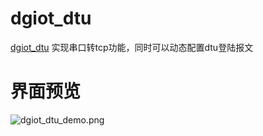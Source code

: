 # dgiot_dtu

 [dgiot_dtu](http://dgiot-1253666439.cos.ap-shanghai-fsi.myqcloud.com/dgiot4.0/dgiot_dtu.zip) 实现串口转tcp功能，同时可以动态配置dtu登陆报文

# 界面预览

![dgiot_dtu_demo.png](http://dgiot-1253666439.cos.ap-shanghai-fsi.myqcloud.com/dgiot4.0/dgiot_dtu_demo.png)


